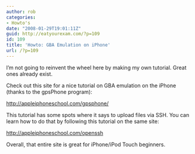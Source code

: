 ```yaml
---
author: rob
categories:
- Howto's
date: "2008-01-29T19:01:11Z"
guid: http://eatyourexam.com/?p=109
id: 109
title: 'Howto: GBA Emulation on iPhone'
url: /?p=109
---
```

I&#8217;m not going to reinvent the wheel here by making my own tutorial. Great ones already exist.

Check out this site for a nice tutorial on GBA emulation on the iPhone (thanks to the gpsPhone program):

<a target="_blank" href="http://appleiphoneschool.com/gpsphone">http://appleiphoneschool.com/gpsphone/</a>

This tutorial has some spots where it says to upload files via SSH. You can learn how to do that by following this tutorial on the same site:

<a target="_blank" href="http://appleiphoneschool.com/openssh">http://appleiphoneschool.com/openssh</a>

Overall, that entire site is great for iPhone/iPod Touch beginners.